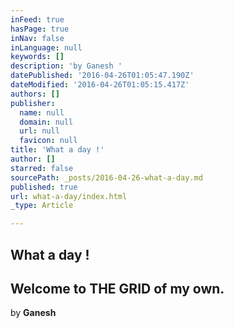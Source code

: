 ```yaml
---
inFeed: true
hasPage: true
inNav: false
inLanguage: null
keywords: []
description: 'by Ganesh '
datePublished: '2016-04-26T01:05:47.190Z'
dateModified: '2016-04-26T01:05:15.417Z'
authors: []
publisher:
  name: null
  domain: null
  url: null
  favicon: null
title: 'What a day !'
author: []
starred: false
sourcePath: _posts/2016-04-26-what-a-day.md
published: true
url: what-a-day/index.html
_type: Article

---
```

## What a day !

## Welcome to THE GRID of my own.

by **Ganesh**